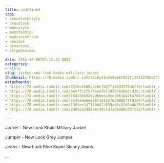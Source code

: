 ```yaml
---
title: undefined
tags:
- proudlockstyle
- proudlock
- mensstyle
- mensfashion
- madeinchelsea
- newlook
- drmartens
- sergedenimes

date: 2015-10-08T07:15:32.000Z
categories:
- Style
slug: jacket-new-look-khaki-military-jacket
thumbnail: https://78.media.tumblr.com/7216c4165e4e0ef837f13433278dbff5/tumblr_nvljljeDZ41rhrm24o1_1280.jpg
attachments:
- https://78.media.tumblr.com/7216c4165e4e0ef837f13433278dbff5/tumblr_nvljljeDZ41rhrm24o1_1280.jpg
- https://78.media.tumblr.com/be5ffc2f572ee8fbf29207646edcd3bc/tumblr_nvljljeDZ41rhrm24o2_1280.jpg
- https://78.media.tumblr.com/f547db692c29bbbea8cc2861b47faf66/tumblr_nvljljeDZ41rhrm24o3_1280.jpg
- https://78.media.tumblr.com/ce3be9e6ee7672918b7e20086f7f01a6/tumblr_nvljljeDZ41rhrm24o4_1280.jpg
- https://78.media.tumblr.com/f503ee34714b647a185a04c82d6b4b20/tumblr_nvljljeDZ41rhrm24o5_1280.jpg
- https://78.media.tumblr.com/2466da2d52eec49c1d2a08a88c05f532/tumblr_nvljljeDZ41rhrm24o6_1280.jpg

---
```


Jacket -  New Look Khaki Military Jacket  

  Jumper -  New Look Grey Jumper 

  Jeans -  New Look Blue Super Skinny Jeans 

 ...
